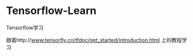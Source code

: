 # Tensorflow-Learn
Tensorflow学习

跟着http://www.tensorfly.cn/tfdoc/get_started/introduction.html 上的教程学习
